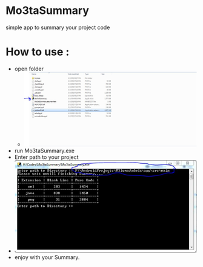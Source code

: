# Mo3taSummary
simple app to summary your project code 


# How to use : 
 - open folder 
    - ![](folder.JPG)
 - run Mo3taSummary.exe 
 - Enter path to your project
  - ![path plus result](run.JPG)
 - enjoy with your Summary.
